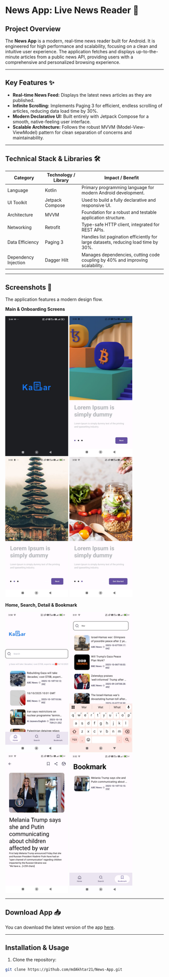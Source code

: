 # News App: Live News Reader 📰

## Project Overview
The **News App** is a modern, real-time news reader built for Android. It is engineered for high performance and scalability, focusing on a clean and intuitive user experience. The application fetches and displays up-to-the-minute articles from a public news API, providing users with a comprehensive and personalized browsing experience.

---

## Key Features ✨

- **Real-time News Feed:** Displays the latest news articles as they are published.
- **Infinite Scrolling:** Implements Paging 3 for efficient, endless scrolling of articles, reducing data load time by 30%.
- **Modern Declarative UI:** Built entirely with Jetpack Compose for a smooth, native-feeling user interface.
- **Scalable Architecture:** Follows the robust MVVM (Model-View-ViewModel) pattern for clean separation of concerns and maintainability.

---

## Technical Stack & Libraries 🛠️

| Category             | Technology / Library | Impact / Benefit |
|---------------------|-------------------|----------------|
| Language            | Kotlin            | Primary programming language for modern Android development. |
| UI Toolkit          | Jetpack Compose   | Used to build a fully declarative and responsive UI. |
| Architecture        | MVVM              | Foundation for a robust and testable application structure. |
| Networking          | Retrofit          | Type-safe HTTP client, integrated for REST APIs. |
| Data Efficiency     | Paging 3          | Handles list pagination efficiently for large datasets, reducing load time by 30%. |
| Dependency Injection| Dagger Hilt      | Manages dependencies, cutting code coupling by 40% and improving scalability. |

---

## Screenshots 📸

The application features a modern design flow.

**Main & Onboarding Screens**
<p float="left">
  <img src="https://github.com/mdAkhtar21/News-App/blob/master/SplashScreen.jpeg?raw=true" width="200"/>
  <img src="https://github.com/mdAkhtar21/News-App/blob/master/OnBoardingScreen1.jpeg?raw=true" width="200"/>
  <img src="https://github.com/mdAkhtar21/News-App/blob/master/OnBoardingScreen2.jpeg?raw=true" width="200"/>
  <img src="https://github.com/mdAkhtar21/News-App/blob/master/OnBoardingScreen3.jpeg?raw=true" width="200"/>
</p>

**Home, Search, Detail & Bookmark**
<p float="left">
  <img src="https://github.com/mdAkhtar21/News-App/blob/master/HomeScreen.jpeg?raw=true" width="200"/>
  <img src="https://github.com/mdAkhtar21/News-App/blob/master/SearchScreen.jpeg?raw=true" width="200"/>
  <img src="https://github.com/mdAkhtar21/News-App/blob/master/DetailScreen.jpeg?raw=true" width="200"/>
  <img src="https://github.com/mdAkhtar21/News-App/blob/master/BookmarkScreen.jpeg?raw=true" width="200"/>
</p>

---

## Download App 📥

You can download the latest version of the app [here](https://github.com/mdAkhtar21/News-App/releases/latest).  

---

## Installation & Usage

1. Clone the repository:
```bash
git clone https://github.com/mdAkhtar21/News-App.git
